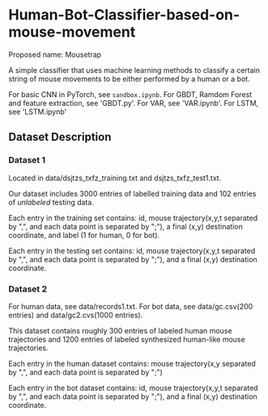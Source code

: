 # Human-Bot-Classifier-based-on-mouse-movement

Proposed name: Mousetrap

A simple classifier that uses machine learning methods to classify a certain string of mouse movements to be either performed by a human or a bot. 

For basic CNN in PyTorch, see `sandbox.ipynb`.
For GBDT, Ramdom Forest and feature extraction, see 'GBDT.py'.
For VAR, see 'VAR.ipynb'.
For LSTM, see 'LSTM.ipynb'

## Dataset Description
### Dataset 1
Located in data/dsjtzs_txfz_training.txt and dsjtzs_txfz_test1.txt.

Our dataset includes 3000 entries of labelled training data and 102 entries of *unlabeled* testing data.

Each entry in the training set contains: id, mouse trajectory(x,y,t separated by ",", and each data point is separated by ";"), a final (x,y) destination coordinate, and label (1 for human, 0 for bot).

Each entry in the testing set contains: id, mouse trajectory(x,y,t separated by ",", and each data point is separated by ";"), and a final (x,y) destination coordinate.

### Dataset 2
For human data, see data/records1.txt. For bot data, see data/gc.csv(200 entries) and data/gc2.cvs(1000 entries).

This dataset contains roughly 300 entries of labeled human mouse trajectories and 1200 entries of labeled synthesized human-like mouse trajectories.

Each entry in the human dataset contains: mouse trajectory(x,y separated by ",", and each data point is separated by ";")

Each entry in the bot dataset contains: id, mouse trajectory(x,y,t separated by ",", and each data point is separated by ";"), and a final (x,y) destination coordinate.
